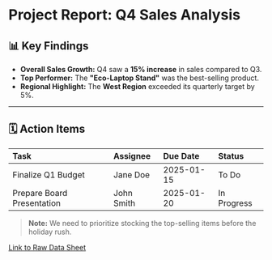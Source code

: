 # Project Report: Q4 Sales Analysis

## 📊 Key Findings

* **Overall Sales Growth:** Q4 saw a **15% increase** in sales compared to Q3.
* **Top Performer:** The **"Eco-Laptop Stand"** was the best-selling product.
* **Regional Highlight:** The **West Region** exceeded its quarterly target by 5%.

---

## 🗓 Action Items

| Task | Assignee | Due Date | Status |
| :--- | :--- | :--- | :--- |
| Finalize Q1 Budget | Jane Doe | 2025-01-15 | To Do |
| Prepare Board Presentation | John Smith | 2025-01-20 | In Progress |

> **Note:** We need to prioritize stocking the top-selling items before the holiday rush.

[Link to Raw Data Sheet](https://example.com/data/q4-sales)